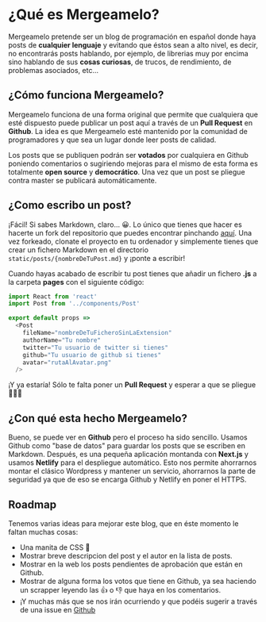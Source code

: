 # ¿Qué es Mergeamelo?

Mergeamelo pretende ser un blog de programación en español donde haya posts de **cualquier lenguaje** y evitando que éstos sean a alto nivel, es decir, no encontrarás posts hablando, por ejemplo, de librerias muy por encima sino hablando de sus **cosas curiosas**, de trucos, de rendimiento, de problemas asociados, etc...

## ¿Cómo funciona Mergeamelo?

Mergeamelo funciona de una forma original que permite que cualquiera que esté dispuesto puede publicar un post aquí a través de un **Pull Request** en **Github**. La idea es que Mergeamelo esté mantenido por la comunidad de programadores y que sea un lugar donde leer posts de calidad. 

Los posts que se publiquen podrán ser **votados** por cualquiera en Github poniendo comentarios o sugiriendo mejoras para el mismo de esta forma es totalmente **open source** y **democrático**. Una vez que un post se pliegue contra master se publicará automáticamente.

## ¿Como escribo un post?

¡Fácil! Si sabes Markdown, claro... 😀. Lo único que tienes que hacer es hacerte un fork del repositorio que puedes encontrar pinchando [aquí](https://github.com/mergeamelo/mergeamelo). Una vez forkeado, clonate el proyecto en tu ordenador y simplemente tienes que crear un fichero Markdown en el directorio ```static/posts/{nombreDeTuPost.md}``` y ¡ponte a escribir! 

Cuando hayas acabado de escribir tu post tienes que añadir un fichero **.js** a la carpeta **pages** con el siguiente código:

```javascript
import React from 'react'
import Post from '../components/Post'

export default props => 
  <Post 
    fileName="nombreDeTuFicheroSinLaExtension" 
    authorName="Tu nombre" 
    twitter="Tu usuario de twitter si tienes"
    github="Tu usuario de github si tienes"
    avatar="rutaAlAvatar.png"
  />
```

¡Y ya estaría! Sólo te falta poner un **Pull Request** y esperar a que se pliegue 👏👏👏

## ¿Con qué esta hecho Mergeamelo?

Bueno, se puede ver en **Github** pero el proceso ha sido sencillo. Usamos Github como "base de datos" para guardar los posts que se escriben en Markdown. Después, es una pequeña aplicación montanda con **Next.js** y usamos **Netlify** para el despliegue automático. Esto nos permite ahorrarnos montar el clásico Wordpress y mantener un servicio, ahorrarnos la parte de seguridad ya que de eso se encarga Github y Netlify en poner el HTTPS. 

## Roadmap

Tenemos varias ideas para mejorar este blog, que en éste momento le faltan muchas cosas:

* Una manita de CSS 💅
* Mostrar breve descripcion del post y el autor en la lista de posts.
* Mostrar en la web los posts pendientes de aprobación que están en Github.
* Mostrar de alguna forma los votos que tiene en Github, ya sea haciendo un scrapper leyendo las 👍 o 👎 que haya en los comentarios.
* ¡Y muchas más que se nos irán ocurriendo y que podéis sugerir a través de una issue en [Github](https://github.com/mergeamelo/mergeamelo/issues)
